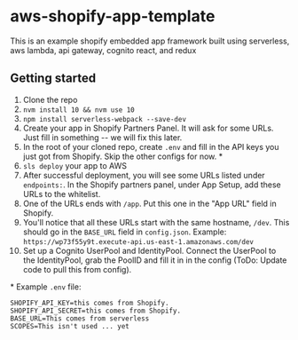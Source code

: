 # aws-shopify-app-template
This is an example shopify embedded app framework built using serverless, aws lambda, api gateway, cognito react, and redux

## Getting started

1. Clone the repo
2. `nvm install 10 && nvm use 10`
3. `npm install serverless-webpack --save-dev`
4. Create your app in Shopify Partners Panel. It will ask for some URLs. Just fill in something -- we will fix this later.
5. In the root of your cloned repo, create `.env` and fill in the API keys you just got from Shopify. Skip the other configs for now. \*
6. `sls deploy` your app to AWS
7. After successful deployment, you will see some URLs listed under `endpoints:`. In the Shopify partners panel, under App Setup, add these URLs to the whitelist.
8. One of the URLs ends with `/app`. Put this one in the "App URL" field in Shopify.
9. You'll notice that all these URLs start with the same hostname, `/dev`. This should go in the `BASE_URL` field in `config.json`. Example: `https://wp73f55y9t.execute-api.us-east-1.amazonaws.com/dev`
10. Set up a Cognito UserPool and IdentityPool. Connect the UserPool to the IdentityPool, grab the PoolID and fill it in in the config (ToDo: Update code to pull this from config).


\* Example `.env` file:
```
SHOPIFY_API_KEY=this comes from Shopify.
SHOPIFY_API_SECRET=this comes from Shopify.
BASE_URL=This comes from serverless
SCOPES=This isn't used ... yet
```

